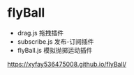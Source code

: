 # flyBall
- drag.js 拖拽插件
- subscribe.js 发布-订阅插件
- flyBall.js 模拟抛掷运动插件

https://xyfay536475008.github.io/flyBall/
